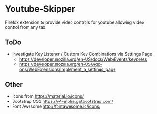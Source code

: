 # Youtube-Skipper

Firefox extension to  provide video controls for youtube allowing video control from any tab.


## ToDo

- Investigate Key Listener / Custom Key Combinations via Settings Page
    - https://developer.mozilla.org/en-US/docs/Web/Events/keypress
    - https://developer.mozilla.org/en-US/Add-ons/WebExtensions/Implement_a_settings_page


## Other

- Icons from https://material.io/icons/
- Bootstrap CSS https://v4-alpha.getbootstrap.com/
- Font Awesome http://fontawesome.io/icons/
